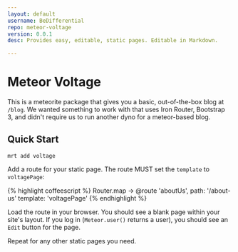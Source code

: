```yaml
---
layout: default
username: BeDifferential
repo: meteor-voltage
version: 0.0.1
desc: Provides easy, editable, static pages. Editable in Markdown.

---
```

# Meteor Voltage

This is a meteorite package that gives you a basic, out-of-the-box blog at
`/blog`.  We wanted something to work with that uses Iron Router, Bootstrap 3,
and didn't require us to run another dyno for a meteor-based blog.

## Quick Start

```
mrt add voltage
```

Add a route for your static page. The route MUST set the `template` to
`voltagePage`:

{% highlight coffeescript %}
Router.map ->
  @route 'aboutUs',
    path: '/about-us'
    template: 'voltagePage'
{% endhighlight %}

Load the route in your browser. You should see a blank page within your site's
layout. If you log in (`Meteor.user()` returns a user), you should see an `Edit`
button for the page.

Repeat for any other static pages you need.
